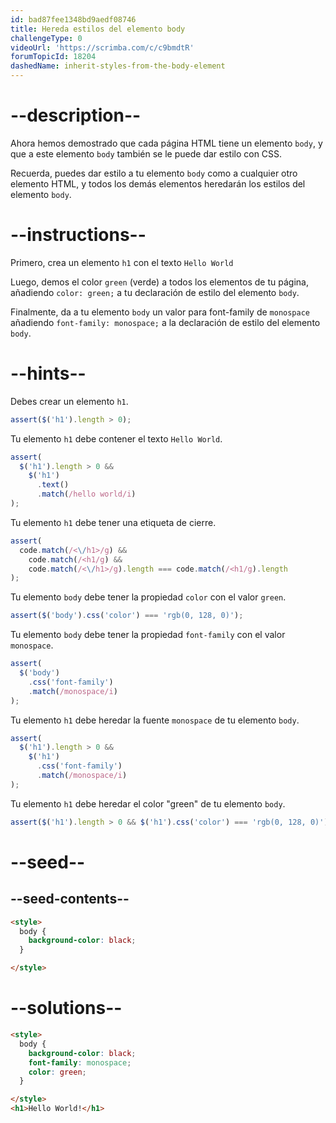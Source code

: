 ```yaml
---
id: bad87fee1348bd9aedf08746
title: Hereda estilos del elemento body
challengeType: 0
videoUrl: 'https://scrimba.com/c/c9bmdtR'
forumTopicId: 18204
dashedName: inherit-styles-from-the-body-element
---
```


# --description--

Ahora hemos demostrado que cada página HTML tiene un elemento `body`, y que a este elemento `body` también se le puede dar estilo con CSS.

Recuerda, puedes dar estilo a tu elemento `body` como a cualquier otro elemento HTML, y todos los demás elementos heredarán los estilos del elemento `body`.

# --instructions--

Primero, crea un elemento `h1` con el texto `Hello World`

Luego, demos el color `green` (verde) a todos los elementos de tu página, añadiendo `color: green;` a tu declaración de estilo del elemento `body`.

Finalmente, da a tu elemento `body` un valor para font-family de `monospace` añadiendo `font-family: monospace;` a la declaración de estilo del elemento `body`.

# --hints--

Debes crear un elemento `h1`.

```js
assert($('h1').length > 0);
```

Tu elemento `h1` debe contener el texto `Hello World`.

```js
assert(
  $('h1').length > 0 &&
    $('h1')
      .text()
      .match(/hello world/i)
);
```

Tu elemento `h1` debe tener una etiqueta de cierre.

```js
assert(
  code.match(/<\/h1>/g) &&
    code.match(/<h1/g) &&
    code.match(/<\/h1>/g).length === code.match(/<h1/g).length
);
```

Tu elemento `body` debe tener la propiedad `color` con el valor `green`.

```js
assert($('body').css('color') === 'rgb(0, 128, 0)');
```

Tu elemento `body` debe tener la propiedad `font-family` con el valor `monospace`.

```js
assert(
  $('body')
    .css('font-family')
    .match(/monospace/i)
);
```

Tu elemento `h1` debe heredar la fuente `monospace` de tu elemento `body`.

```js
assert(
  $('h1').length > 0 &&
    $('h1')
      .css('font-family')
      .match(/monospace/i)
);
```

Tu elemento `h1` debe heredar el color "green" de tu elemento `body`.

```js
assert($('h1').length > 0 && $('h1').css('color') === 'rgb(0, 128, 0)');
```

# --seed--

## --seed-contents--

```html
<style>
  body {
    background-color: black;
  }

</style>
```

# --solutions--

```html
<style>
  body {
    background-color: black;
    font-family: monospace;
    color: green;
  }

</style>
<h1>Hello World!</h1>
```
